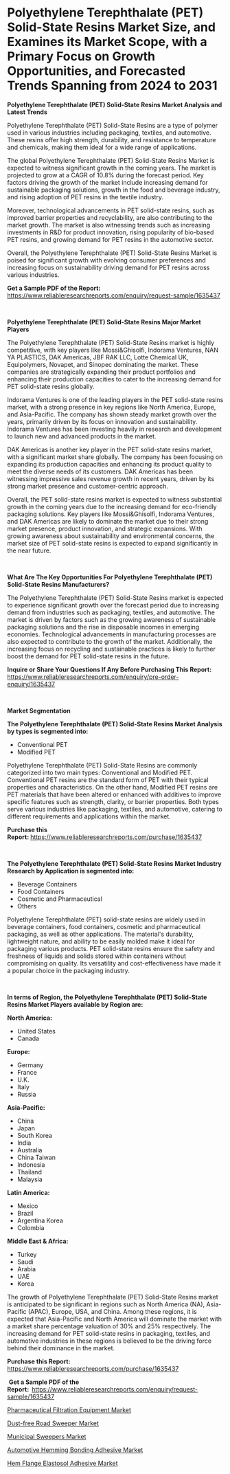 <p><h1>Polyethylene Terephthalate (PET) Solid-State Resins Market Size, and Examines its Market Scope, with a Primary Focus on Growth Opportunities, and Forecasted Trends Spanning from 2024 to 2031</h1></p><p><strong>Polyethylene Terephthalate (PET) Solid-State Resins Market Analysis and Latest Trends</strong></p>
<p><p>Polyethylene Terephthalate (PET) Solid-State Resins are a type of polymer used in various industries including packaging, textiles, and automotive. These resins offer high strength, durability, and resistance to temperature and chemicals, making them ideal for a wide range of applications.</p><p>The global Polyethylene Terephthalate (PET) Solid-State Resins Market is expected to witness significant growth in the coming years. The market is projected to grow at a CAGR of 10.8% during the forecast period. Key factors driving the growth of the market include increasing demand for sustainable packaging solutions, growth in the food and beverage industry, and rising adoption of PET resins in the textile industry.</p><p>Moreover, technological advancements in PET solid-state resins, such as improved barrier properties and recyclability, are also contributing to the market growth. The market is also witnessing trends such as increasing investments in R&D for product innovation, rising popularity of bio-based PET resins, and growing demand for PET resins in the automotive sector.</p><p>Overall, the Polyethylene Terephthalate (PET) Solid-State Resins Market is poised for significant growth with evolving consumer preferences and increasing focus on sustainability driving demand for PET resins across various industries.</p></p>
<p><strong>Get a Sample PDF of the Report:&nbsp;</strong> <a href="https://www.reliableresearchreports.com/enquiry/request-sample/1635437">https://www.reliableresearchreports.com/enquiry/request-sample/1635437</a></p>
<p>&nbsp;</p>
<p><strong>Polyethylene Terephthalate (PET) Solid-State Resins Major Market Players</strong></p>
<p><p>The Polyethylene Terephthalate (PET) Solid-State Resins market is highly competitive, with key players like Mossi&Ghisolfi, Indorama Ventures, NAN YA PLASTICS, DAK Americas, JBF RAK LLC, Lotte Chemical UK, Equipolymers, Novapet, and Sinopec dominating the market. These companies are strategically expanding their product portfolios and enhancing their production capacities to cater to the increasing demand for PET solid-state resins globally.</p><p>Indorama Ventures is one of the leading players in the PET solid-state resins market, with a strong presence in key regions like North America, Europe, and Asia-Pacific. The company has shown steady market growth over the years, primarily driven by its focus on innovation and sustainability. Indorama Ventures has been investing heavily in research and development to launch new and advanced products in the market.</p><p>DAK Americas is another key player in the PET solid-state resins market, with a significant market share globally. The company has been focusing on expanding its production capacities and enhancing its product quality to meet the diverse needs of its customers. DAK Americas has been witnessing impressive sales revenue growth in recent years, driven by its strong market presence and customer-centric approach.</p><p>Overall, the PET solid-state resins market is expected to witness substantial growth in the coming years due to the increasing demand for eco-friendly packaging solutions. Key players like Mossi&Ghisolfi, Indorama Ventures, and DAK Americas are likely to dominate the market due to their strong market presence, product innovation, and strategic expansions. With growing awareness about sustainability and environmental concerns, the market size of PET solid-state resins is expected to expand significantly in the near future.</p></p>
<p>&nbsp;</p>
<p><strong>What Are The Key Opportunities For Polyethylene Terephthalate (PET) Solid-State Resins Manufacturers?</strong></p>
<p><p>The Polyethylene Terephthalate (PET) Solid-State Resins market is expected to experience significant growth over the forecast period due to increasing demand from industries such as packaging, textiles, and automotive. The market is driven by factors such as the growing awareness of sustainable packaging solutions and the rise in disposable incomes in emerging economies. Technological advancements in manufacturing processes are also expected to contribute to the growth of the market. Additionally, the increasing focus on recycling and sustainable practices is likely to further boost the demand for PET solid-state resins in the future.</p></p>
<p><strong>Inquire or Share Your Questions If Any Before Purchasing This Report:</strong> <a href="https://www.reliableresearchreports.com/enquiry/pre-order-enquiry/1635437">https://www.reliableresearchreports.com/enquiry/pre-order-enquiry/1635437</a></p>
<p>&nbsp;</p>
<p><strong>Market Segmentation</strong></p>
<p><strong>The Polyethylene Terephthalate (PET) Solid-State Resins Market Analysis by types is segmented into:</strong></p>
<p><ul><li>Conventional PET</li><li>Modified PET</li></ul></p>
<p><p>Polyethylene Terephthalate (PET) Solid-State Resins are commonly categorized into two main types: Conventional and Modified PET. Conventional PET resins are the standard form of PET with their typical properties and characteristics. On the other hand, Modified PET resins are PET materials that have been altered or enhanced with additives to improve specific features such as strength, clarity, or barrier properties. Both types serve various industries like packaging, textiles, and automotive, catering to different requirements and applications within the market.</p></p>
<p><strong>Purchase this Report:&nbsp;</strong><a href="https://www.reliableresearchreports.com/purchase/1635437">https://www.reliableresearchreports.com/purchase/1635437</a></p>
<p>&nbsp;</p>
<p><strong>The Polyethylene Terephthalate (PET) Solid-State Resins Market Industry Research by Application is segmented into:</strong></p>
<p><ul><li>Beverage Containers</li><li>Food Containers</li><li>Cosmetic and Pharmaceutical</li><li>Others</li></ul></p>
<p><p>Polyethylene Terephthalate (PET) solid-state resins are widely used in beverage containers, food containers, cosmetic and pharmaceutical packaging, as well as other applications. The material's durability, lightweight nature, and ability to be easily molded make it ideal for packaging various products. PET solid-state resins ensure the safety and freshness of liquids and solids stored within containers without compromising on quality. Its versatility and cost-effectiveness have made it a popular choice in the packaging industry.</p></p>
<p>&nbsp;</p>
<p><strong>In terms of Region, the Polyethylene Terephthalate (PET) Solid-State Resins Market Players available by Region are:</strong></p>
<p>
    <p> <strong> North America: </strong>
        <ul>
            <li>United States</li>
            <li>Canada</li>
        </ul>
        </p> 
    <p> <strong> Europe: </strong>
        <ul>
            <li>Germany</li>
            <li>France</li>
            <li>U.K.</li>
            <li>Italy</li>
            <li>Russia</li>
        </ul>
        </p> 
    <p> <strong> Asia-Pacific: </strong>
        <ul>
            <li>China</li>
            <li>Japan</li>
            <li>South Korea</li>
            <li>India</li>
            <li>Australia</li>
            <li>China Taiwan</li>
            <li>Indonesia</li>
            <li>Thailand</li>
            <li>Malaysia</li>
        </ul>
        </p> 
    <p> <strong> Latin America: </strong>
        <ul>
            <li>Mexico</li>
            <li>Brazil</li>
            <li>Argentina Korea</li>
            <li>Colombia</li>
        </ul>
        </p> 
    <p> <strong> Middle East & Africa: </strong>
        <ul>
            <li>Turkey</li>
            <li>Saudi</li>
            <li>Arabia</li>
            <li>UAE</li>
            <li>Korea</li>
        </ul>
    </p>
    </p>
<p><p>The growth of Polyethylene Terephthalate (PET) Solid-State Resins market is anticipated to be significant in regions such as North America (NA), Asia-Pacific (APAC), Europe, USA, and China. Among these regions, it is expected that Asia-Pacific and North America will dominate the market with a market share percentage valuation of 30% and 25% respectively. The increasing demand for PET solid-state resins in packaging, textiles, and automotive industries in these regions is believed to be the driving force behind their dominance in the market.</p></p>
<p><strong>Purchase this Report: </strong><a href="https://www.reliableresearchreports.com/purchase/1635437">https://www.reliableresearchreports.com/purchase/1635437</a></p>
<p>&nbsp;<strong>Get a Sample PDF of the Report:&nbsp;&nbsp;</strong><a href="https://www.reliableresearchreports.com/enquiry/request-sample/1635437">https://www.reliableresearchreports.com/enquiry/request-sample/1635437</a></p>
<p><strong></strong></p>
<p><p><a href="https://medium.com/@bobbyburke98/pharmaceutical-filtration-equipment-market-comprehensive-assessment-by-type-application-and-69cca5e0b2ae">Pharmaceutical Filtration Equipment Market</a></p><p><a href="https://issuu.com/reportprime-2/docs/dust-free-road-sweeper-market-size-2030.pptx">Dust-free Road Sweeper Market</a></p><p><a href="https://issuu.com/reportprime-2/docs/municipal-sweepers-market-size-2030.pptx">Municipal Sweepers Market</a></p><p><a href="https://github.com/prosalinda88/Market-Research-Report-List-3/blob/main/automotive-hemming-bonding-adhesive-market.md">Automotive Hemming Bonding Adhesive Market</a></p><p><a href="https://github.com/NorbertYates/Market-Research-Report-List-3/blob/main/hem-flange-elastosol-adhesive-market.md">Hem Flange Elastosol Adhesive Market</a></p></p>